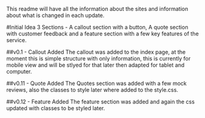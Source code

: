This readme will have all the information about the sites and information about what is changed in each update.

#Initial Idea
3 Sections - A callout section with a button, A quote section with customer feedback and a feature section with a few key features of the service.

##v0.1 - Callout Added
The callout was added to the index page, at the moment this is simple structure with only information, this is currently for mobile view and will be stlyed for that later then adapted for tablet and computer.

##v0.11 - Quote Added
The Quotes section was added with a few mock reviews, also the classes to style later where added to the style.css.

##v0.12 - Feature Added
The feature section was added and again the css updated with classes to be styled later.